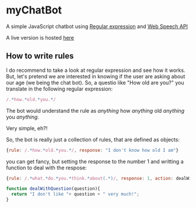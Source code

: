 # myChatBot

A simple JavaScript chatbot using [Regular expression](https://en.wikipedia.org/wiki/Regular_expression) and [Web Speech API](https://developer.mozilla.org/en-US/docs/Web/API/Web_Speech_API)

A live version is hosted [here](https://victorribeiro.com/myChatBot)

## How to write rules

I do recommend to take a look at regular expression and see how it works. But, let's pretend we are interested in knowing if the user are asking about our age (we being the chat bot). So, a questio like "How old are you?" you translate in the following regular expression:

```javascript
/.*how.*old.*you.*/
```

The bot would understand the rule as *anything* how *anything* old *anything* you *anything*.

Very simple, eh?!

So, the bot is really just a collection of rules, that are defined as objects:

```javascript
{rule: /.*how.*old.*you.*/, response: "I don't know how old I am"}
```

you can get fancy, but setting the response to the number 1 and writting a function to deal with the respose:

```javascript
{rule: /.*what.*do.*you.*think.*about(.*)/, response: 1, action: dealWithQuestion}

function dealWithQuestion(question){
  return "I don't like "+ question + " very much!";
}
```
